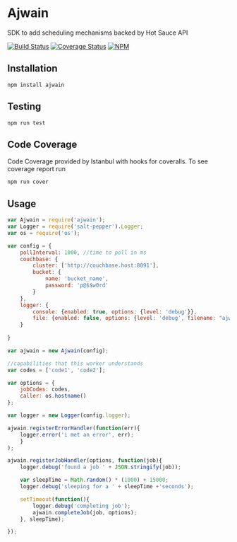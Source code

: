 # Ajwain

SDK to add scheduling mechanisms backed by Hot Sauce API 

[![Build Status](https://travis-ci.org/GannettDigital/SpiceRack.svg?branch=master)](https://travis-ci.org/GannettDigital/SpiceRack)
[![Coverage Status](https://coveralls.io/repos/GannettDigital/SpiceRack/badge.svg?branch=master&service=github)](https://coveralls.io/github/GannettDigital/SpiceRack?branch=master)
[![NPM](https://nodei.co/npm/ajwain.png?downloads=true&downloadRank=true&stars=true)](https://nodei.co/npm/ajwain/)

## Installation
```npm install ajwain```

## Testing
```npm run test```
 
## Code Coverage
Code Coverage provided by Istanbul with hooks for coveralls.  To see coverage report run

```
npm run cover
```

## Usage
```javascript
var Ajwain = require('ajwain');
var Logger = require('salt-pepper').Logger;
var os = require('os');

var config = {
    pollInterval: 1000, //time to poll in ms
    couchbase: {
        cluster: ['http://couchbase.host:8091'],
        bucket: {
            name: 'bucket_name',
            password: 'p@$$w0rd'
        }
    },
    logger: {
        console: {enabled: true, options: {level: 'debug'}},
        file: {enabled: false, options: {level: 'debug', filename: "ajwain.log"}}
    }
    
}

var ajwain = new Ajwain(config);

//capabilities that this worker understands
var codes = ['code1', 'code2'];

var options = {
    jobCodes: codes,
    caller: os.hostname()
};

var logger = new Logger(config.logger);

ajwain.registerErrorHandler(function(err){
    logger.error('i met an error', err);
    }
);

ajwain.registerJobHandler(options, function(job){
    logger.debug('found a job ' + JSON.stringify(job));

    var sleepTime = Math.random() * (1000) + 15000;
    logger.debug('sleeping for a ' + sleepTime +'seconds');

    setTimeout(function(){
        logger.debug('completing job');
        ajwain.completeJob(job, options);
    }, sleepTime);

});
```